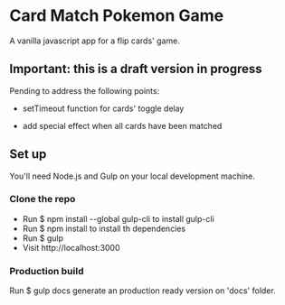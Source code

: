 # Card Match Pokemon Game
A vanilla javascript app for a flip cards' game. 

## Important: this is a draft version in progress
Pending to address the following points:
* setTimeout function for cards' toggle delay

* add special effect when all cards have been matched

## Set up
You'll need Node.js and Gulp on your local development machine.

### Clone the repo
* Run $ npm install --global gulp-cli to install gulp-cli
* Run $ npm install to install th dependencies
* Run $ gulp
* Visit http://localhost:3000

### Production build
Run $ gulp docs generate an production ready version on 'docs' folder.
